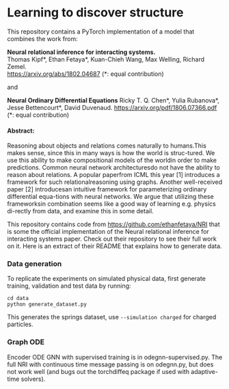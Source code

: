 # Learning to discover structure

This repository contains a PyTorch implementation of a model that combines the work from: 

**Neural relational inference for interacting systems.**  
Thomas Kipf*, Ethan Fetaya*, Kuan-Chieh Wang, Max Welling, Richard Zemel.  
https://arxiv.org/abs/1802.04687  (*: equal contribution)


and 

**Neural Ordinary Differential Equations**
Ricky T. Q. Chen*, Yulia Rubanova*, Jesse Bettencourt*, David Duvenaud.
https://arxiv.org/pdf/1806.07366.pdf (*: equal contribution)

#### Abstract: 
Reasoning about objects and relations comes naturally to humans.This makes sense, since this in many ways is how the world is struc-tured. We use this ability to make compositional models of the worldin order to make predictions. Common neural network architecturesdo not have the ability to reason about relations. A popular paperfrom ICML this year [1] introduces a framework for such relationalreasoning using graphs. Another well-received paper [2] introducesan intuitive framework for parameterizing ordinary differential equa-tions with neural networks. We argue that utilizing these frameworksin combination seems like a good way of learning e.g. physics di-rectly from data, and examine this in some detail.

This repository contains code from https://github.com/ethanfetaya/NRI that is some the official implementation of the Neural relational inference for interacting systems paper. Check out their repository to see their full work on it. Here is an extract of their README that explains how to generate data. 

### Data generation

To replicate the experiments on simulated physical data, first generate training, validation and test data by running:

```
cd data
python generate_dataset.py
```
This generates the springs dataset, use `--simulation charged` for charged particles.

### Graph ODE
Encoder ODE GNN with supervised training is in odegnn-supervised.py. The full NRI with continuous time message passing is on odegnn.py, but does not work well (and bugs out the torchdiffeq package if used with adaptive-time solvers).

